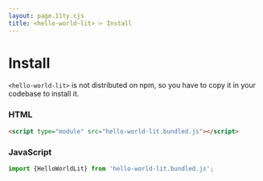 ```yaml
---
layout: page.11ty.cjs
title: <hello-world-lit> ⌲ Install
---
```


# Install

`<hello-world-lit>` is not distributed on npm, so you have to copy it in your codebase to install it.

### HTML

```html
<script type="module" src="hello-world-lit.bundled.js"></script>
```

### JavaScript

```javascript
import {HelloWorldLit} from 'hello-world-lit.bundled.js';
```

